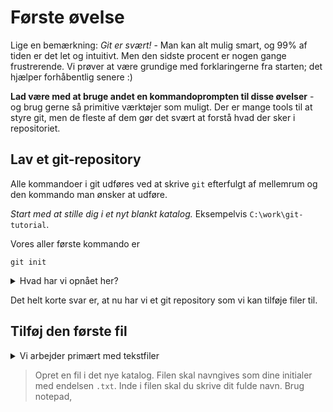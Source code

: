 # Første øvelse
Lige en bemærkning: *Git er svært!* - Man kan alt mulig smart, og 99% af tiden er det let og intuitivt. Men den sidste procent er nogen gange frustrerende. Vi prøver at være grundige med forklaringerne fra starten; det hjælper forhåbentlig senere :)

**Lad være med at bruge andet en kommandoprompten til disse øvelser** - og brug gerne så primitive værktøjer som muligt. Der er mange tools til at styre git, men de fleste af dem gør det svært at forstå hvad der sker i repositoriet. 
 
## Lav et git-repository
Alle kommandoer i git udføres ved at skrive `git` efterfulgt af mellemrum og den kommando man ønsker at udføre. 

*Start med at stille dig i et nyt blankt katalog.* Eksempelvis `C:\work\git-tutorial`. 

Vores aller første kommando er 
```
git init 
```

<details>
<summary>Hvad har vi opnået her?</summary>
  
I sig selv giver kommandoen `git init` ikke ret mange synlige resultater. Hvis du er i posh git (powershell) eller en anden terminal, der forstår git, vil du se at prompten ændrer sig 
```
C:\temp\foo> git init
Initialized empty Git repository in C:/temp/foo/.git/
C:\temp\foo [master]>
```
Det er fordi powershell nu kan se at vi står i et git repository. Ligesom responsen fra `git init` i øvrigt også fortæller os. 

Hvis man viser skjulte filer kan man også se, at der er kommet en ny underfolder - `.git`. Der ligger en mængde filer i denne folder, som hjælper git med at holde styr på resten af repositoriet. *Rør aldrig indholdet af `.git`*
</details>

Det helt korte svar er, at nu har vi et git repository som vi kan tilføje filer til. 

## Tilføj den første fil

<details><summary>Vi arbejder primært med tekstfiler</summary>

 Enhver fil gemmes *enten* som en tekstfil eller som en binær fil. Man kan gemme alle slags filer i et git-repository, men git er ikke særlig smart når det gælder binære filer. Retter man i en tekstfil, så gemmes der ikke ret mange flere data, end en eksakt beskrivelse hvilke linier og tegn der er rettet.

 Hvis man gemmer et billede og retter i det, så ligger billedet to gange inde i `.git`-folderen. Det virker fint, og man kan også spole frem og tilbage i sine versioner, men man kan ikke se hvilke ændringer, der er sket i filen. 

</details>

> Opret en fil i det nye katalog. Filen skal navngives som dine initialer med endelsen `.txt`. Inde i filen skal du skrive dit fulde navn. 
Brug notepad, 


